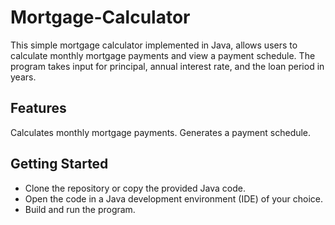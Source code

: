 # Mortgage-Calculator
This simple mortgage calculator implemented in Java, allows users to calculate monthly mortgage payments and view a payment schedule. The program takes input for principal, annual interest rate, and the loan period in years.

## Features
Calculates monthly mortgage payments.
Generates a payment schedule.

## Getting Started
* Clone the repository or copy the provided Java code.
* Open the code in a Java development environment (IDE) of your choice.
* Build and run the program.




